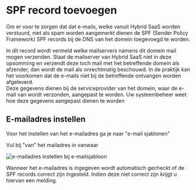 <properties>
	<page>
		<title>SPF record toevoegen aan DNS</title>
	</page>
	<menu>
	</menu>
</properties>

# SPF record toevoegen #

Om er voor te zorgen dat dat e-mails, welke vanuit Hybrid SaaS worden verstuurd, niet als spam worden aangemerkt dienen de SPF (Sender Policy Framework) SPF records bij de DNS van het domein toegevoegd te worden.

<div class="info">
In dit record wordt vermeld welke mailservers namens dit domein mail mogen verzenden. Staat de mailserver van Hybrid SaaS niet in deze opsomming en verzendt deze toch mail met het betreffende domein als afzender, dan wordt de mail als onrechtmatig beschouwd. In de praktijk kan het voorkomen dat de e-mails niet bij de betreffende ontvangen worden afgeleverd. 
</div>

<div class="tip">
Deze gegevens dienen bij de serviceprovider van het domein, waar de e-mail van wordt verzonden, aangepast te worden. Uw systeembeheer weet hoe deze gegevens aangepast dienen te worden
</div>

## E-mailadres instellen ##

Voor het instellen van het e-mailadres ga je naar "e-mail sjablonen" 

Vul bij "van" het mailadres in vanwaar 

![e-mailadres instellen bij e-mailsjabloon](https://cloud.githubusercontent.com/assets/8395139/7047987/55c69a38-de10-11e4-8fad-21508c49806a.png)

<div class="info">
Wanneer het e-mailadres is ingegeven wordt automatisch gecheckt of de SPF records correct zijn ingesteld. Indien deze niet correct zijn krijgt u hiervan een melding.
</div>

